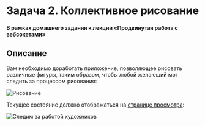 # Задача 2. Коллективное рисование

#### В рамках домашнего задания к лекции «Продвинутая работа с вебсокетами»

## Описание

Вам необходимо доработать приложение, позволяющее рисовать различные фигуры, таким образом, чтобы любой желающий мог следить за процессом рисования:

![Рисование](./res/preview.png)

Текущее состояние должно отображаться на [странице просмотра](https://neto-api.herokuapp.com/hj/4.4/draw/):

![Следим за работой художников](./res/view.png)

